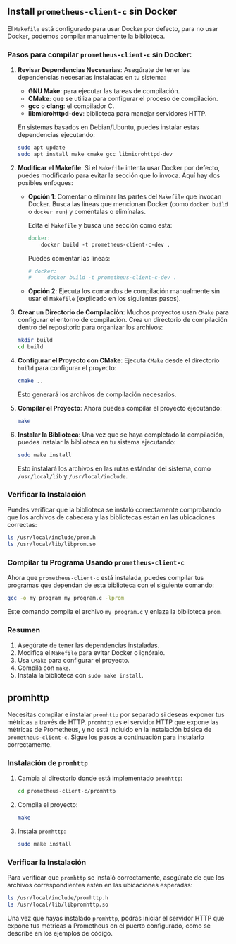 ## Install `prometheus-client-c` sin Docker

El `Makefile` está configurado para usar Docker por defecto, para no usar Docker, podemos compilar manualmente la
biblioteca.

### Pasos para compilar `prometheus-client-c` sin Docker:

1. **Revisar Dependencias Necesarias**:
   Asegúrate de tener las dependencias necesarias instaladas en tu sistema:

    - **GNU Make**: para ejecutar las tareas de compilación.
    - **CMake**: que se utiliza para configurar el proceso de compilación.
    - **gcc** o **clang**: el compilador C.
    - **libmicrohttpd-dev**: biblioteca para manejar servidores HTTP.

   En sistemas basados en Debian/Ubuntu, puedes instalar estas dependencias ejecutando:

   ```bash
   sudo apt update
   sudo apt install make cmake gcc libmicrohttpd-dev
   ```

2. **Modificar el Makefile**:
   Si el `Makefile` intenta usar Docker por defecto, puedes modificarlo para evitar la sección que lo invoca. Aquí hay
   dos posibles enfoques:

    - **Opción 1**: Comentar o eliminar las partes del `Makefile` que invocan Docker. Busca las líneas que mencionan
      Docker (como `docker build` o `docker run`) y coméntalas o elimínalas.

      Edita el `Makefile` y busca una sección como esta:

      ```makefile
      docker:
          docker build -t prometheus-client-c-dev .
      ```

      Puedes comentar las líneas:

      ```makefile
      # docker:
      #     docker build -t prometheus-client-c-dev .
      ```

    - **Opción 2**: Ejecuta los comandos de compilación manualmente sin usar el `Makefile` (explicado en los siguientes
      pasos).

3. **Crear un Directorio de Compilación**:
   Muchos proyectos usan `CMake` para configurar el entorno de compilación. Crea un directorio de compilación dentro del
   repositorio para organizar los archivos:

   ```bash
   mkdir build
   cd build
   ```

4. **Configurar el Proyecto con CMake**:
   Ejecuta `CMake` desde el directorio `build` para configurar el proyecto:

   ```bash
   cmake ..
   ```

   Esto generará los archivos de compilación necesarios.

5. **Compilar el Proyecto**:
   Ahora puedes compilar el proyecto ejecutando:

   ```bash
   make
   ```

6. **Instalar la Biblioteca**:
   Una vez que se haya completado la compilación, puedes instalar la biblioteca en tu sistema ejecutando:

   ```bash
   sudo make install
   ```

   Esto instalará los archivos en las rutas estándar del sistema, como `/usr/local/lib` y `/usr/local/include`.

### Verificar la Instalación

Puedes verificar que la biblioteca se instaló correctamente comprobando que los archivos de cabecera y las bibliotecas
están en las ubicaciones correctas:

```bash
ls /usr/local/include/prom.h
ls /usr/local/lib/libprom.so
```

### Compilar tu Programa Usando `prometheus-client-c`

Ahora que `prometheus-client-c` está instalada, puedes compilar tus programas que dependan de esta biblioteca con el
siguiente comando:

```bash
gcc -o my_program my_program.c -lprom
```

Este comando compila el archivo `my_program.c` y enlaza la biblioteca `prom`.

### Resumen

1. Asegúrate de tener las dependencias instaladas.
2. Modifica el `Makefile` para evitar Docker o ignóralo.
3. Usa `CMake` para configurar el proyecto.
4. Compila con `make`.
5. Instala la biblioteca con `sudo make install`.

## promhttp

Necesitas compilar e instalar `promhttp` por separado si deseas exponer tus métricas a través de HTTP. `promhttp` es el
servidor HTTP que expone las métricas de Prometheus, y no está incluido en la instalación básica de
`prometheus-client-c`. Sigue los pasos a continuación para instalarlo correctamente.

### Instalación de `promhttp`

1. Cambia al directorio donde está implementado `promhttp`:

   ```bash
   cd prometheus-client-c/promhttp
   ```

2. Compila el proyecto:

   ```bash
   make
   ```

3. Instala `promhttp`:
   ```bash
   sudo make install
   ```

### Verificar la Instalación

Para verificar que `promhttp` se instaló correctamente, asegúrate de que los archivos correspondientes estén en las
ubicaciones esperadas:

```bash
ls /usr/local/include/promhttp.h
ls /usr/local/lib/libpromhttp.so
```

Una vez que hayas instalado `promhttp`, podrás iniciar el servidor HTTP que expone tus métricas a Prometheus en el
puerto configurado, como se describe en los ejemplos de código.
